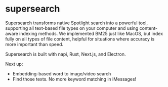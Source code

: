# supersearch
Supersearch transforms native Spotlight search into a powerful tool, supporting all text-based file types on your computer and using content-aware indexing methods. We implemented BM25 just like MacOS, but index fully on all types of file content, helpful for situations where accuracy is more important than speed.

Supersearch is built with napi, Rust, Next.js, and Electron.

Next up:
- Embedding-based word to image/video search
- Find those texts. No more keyword matching in iMessages!
